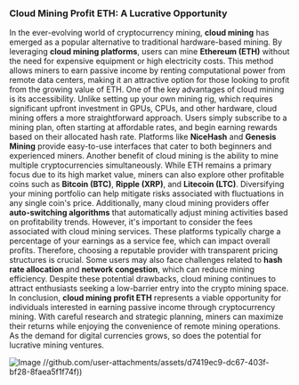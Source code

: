### Cloud Mining Profit ETH: A Lucrative Opportunity
In the ever-evolving world of cryptocurrency mining, **cloud mining** has emerged as a popular alternative to traditional hardware-based mining. By leveraging **cloud mining platforms**, users can mine **Ethereum (ETH)** without the need for expensive equipment or high electricity costs. This method allows miners to earn passive income by renting computational power from remote data centers, making it an attractive option for those looking to profit from the growing value of ETH.
One of the key advantages of cloud mining is its accessibility. Unlike setting up your own mining rig, which requires significant upfront investment in GPUs, CPUs, and other hardware, cloud mining offers a more straightforward approach. Users simply subscribe to a mining plan, often starting at affordable rates, and begin earning rewards based on their allocated hash rate. Platforms like **NiceHash** and **Genesis Mining** provide easy-to-use interfaces that cater to both beginners and experienced miners.
Another benefit of cloud mining is the ability to mine multiple cryptocurrencies simultaneously. While ETH remains a primary focus due to its high market value, miners can also explore other profitable coins such as **Bitcoin (BTC)**, **Ripple (XRP)**, and **Litecoin (LTC)**. Diversifying your mining portfolio can help mitigate risks associated with fluctuations in any single coin's price. Additionally, many cloud mining providers offer **auto-switching algorithms** that automatically adjust mining activities based on profitability trends.
However, it's important to consider the fees associated with cloud mining services. These platforms typically charge a percentage of your earnings as a service fee, which can impact overall profits. Therefore, choosing a reputable provider with transparent pricing structures is crucial. Some users may also face challenges related to **hash rate allocation** and **network congestion**, which can reduce mining efficiency. Despite these potential drawbacks, cloud mining continues to attract enthusiasts seeking a low-barrier entry into the crypto mining space.
In conclusion, **cloud mining profit ETH** represents a viable opportunity for individuals interested in earning passive income through cryptocurrency mining. With careful research and strategic planning, miners can maximize their returns while enjoying the convenience of remote mining operations. As the demand for digital currencies grows, so does the potential for lucrative mining ventures. 

![Image](https://github.com/user-attachments/assets/4a25d116-2220-4385-b08e-f287af8fcbc4)
 //github.com/user-attachments/assets/d7419ec9-dc67-403f-bf28-8faea5f1f74f))
